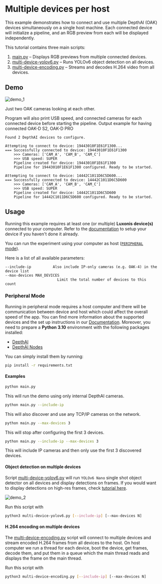 # Multiple devices per host

This example demonstrates how to connect and use multiple DepthAI (OAK) devices simultaneously on a single host machine. Each connected device will initialize a pipeline, and an RGB preview from each will be displayed independently.

This tutorial contains three main scripts:

1. [main.py](main.py) – Displays RGB previews from multiple connected devices.
1. [multi-device-yolov6.py](multi-device-yolov6.py) – Runs YOLOv6 object detection on all devices.
1. [multi-device-encoding.py](multi-device-encoding.py) – Streams and decodes H.264 video from all devices.

## Demo

![demo_1](https://github.com/user-attachments/assets/6f5e913d-2b25-4f46-b77a-7c0a89821caf)

Just two OAK cameras looking at each other.

Program will also print USB speed, and connected cameras for each connected device before starting the pipeline. Output example for having connected OAK-D S2, OAK-D PRO

```
Found 2 DepthAI devices to configure.

Attempting to connect to device: 19443010F1E61F1300...
=== Successfully connected to device: 19443010F1E61F1300
    >>> Cameras: ['CAM_A', 'CAM_B', 'CAM_C']
    >>> USB speed: SUPER
    Pipeline created for device: 19443010F1E61F1300
    Pipeline for 19443010F1E61F1300 configured. Ready to be started.

Attempting to connect to device: 14442C1011D6C5D600...
=== Successfully connected to device: 14442C1011D6C5D600
    >>> Cameras: ['CAM_A', 'CAM_B', 'CAM_C']
    >>> USB speed: SUPER
    Pipeline created for device: 14442C1011D6C5D600
    Pipeline for 14442C1011D6C5D600 configured. Ready to be started.

```

## Usage

Running this example requires at least one (or multiple) **Luxonis device(s)** connected to your computer. Refer to the [documentation](https://docs.luxonis.com/software-v3/) to setup your device if you haven't done it already.

You can run the experiment using your computer as host ([`PERIPHERAL` mode](#peripheral-mode)).

Here is a list of all available parameters:

```
--include-ip          Also include IP-only cameras (e.g. OAK-4) in the device list
--max-devices MAX_DEVICES
                        Limit the total number of devices to this count
```

### Peripheral Mode

Running in peripheral mode requires a host computer and there will be communication between device and host which could affect the overall speed of the app.
You can find more information about the supported devices and the set up instructions in our [Documentation](https://rvc4.docs.luxonis.com/hardware).
Moreover, you need to prepare a **Python 3.10** environment with the following packages installed:

- [DepthAI](https://pypi.org/project/depthai/)
- [DepthAI Nodes](https://pypi.org/project/depthai-nodes/)

You can simply install them by running:

```bash
pip install -r requirements.txt
```

#### Examples

```bash
python main.py
```

This will run the demo using only internal DepthAI cameras.

```bash
python main.py --include-ip
```

This will also discover and use any TCP/IP cameras on the network.

```bash
python main.py --max-devices 3
```

This will stop after configuring the first 3 devices.

```bash
python main.py --include-ip --max-devices 3
```

This will include IP cameras and then only use the first 3 discovered devices.

#### Object detection on multiple devices

Script [multi-device-yolov6.py](multi-device-yolov6.py) will run `YOLOv6 Nano` single shot object detector on all devices and display detections on frames.
If you would want to display detections on high-res frames, check [tutorial here](https://docs.luxonis.com/projects/api/en/latest/tutorials/dispaying_detections/).

![demo_2](https://github.com/user-attachments/assets/a700342c-2105-40b0-a831-66efb094b19c)

Run this script with

```bash
python3 multi-device-yolov6.py [--include-ip] [--max-devices N]
```

#### H.264 encoding on multiple devices

The [multi-device-encoding.py](multi-device-encoding.py) script will connect to multiple devices and stream encoded H.264 frames from all devices to the host. On host computer we run a thread for each device, boot the device, get frames, decode them, and put them in a queue which the main thread reads and displays the frame on the main thread.

Run this script with

```bash
python3 multi-device-encoding.py [--include-ip] [--max-devices N]
```
